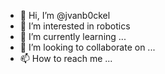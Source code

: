 - 👋 Hi, I’m @jvanb0ckel
- 👀 I’m interested in robotics
- 🌱 I’m currently learning ...
- 💞️ I’m looking to collaborate on ...
- 📫 How to reach me ...

<!---
jvanb0ckel/jvanb0ckel is a ✨ special ✨ repository because its `README.md` (this file) appears on your GitHub profile.
You can click the Preview link to take a look at your changes.
--->
